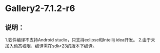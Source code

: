 # Gallery2-7.1.2-r6

## 说明：
1.软件编译不支持Android studio，只支持eclipse和Intellij idea开发。
2.由于未加入动态权限，编译需在sdk<23的版本下编译。